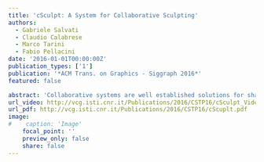 ```yaml
---
title: 'cSculpt: A System for Collaborative Sculpting'
authors:
  - Gabriele Salvati
  - Claudio Calabrese
  - Marco Tarini
  - Fabio Pellacini
date: '2016-01-01T00:00:00Z'
publication_types: ['1']
publication: '*ACM Trans. on Graphics - Siggraph 2016*'
featured: false

abstract: 'Collaborative systems are well established solutions for sharing work among people. In computer graphics these workflows are still not well established, compared to what is done for text writing or software development. Usually artists work alone and share their final models by sending files. In this paper we present a system for collaborative 3D digital sculpting. In our prototype, multiple artists concurrently sculpt a polygonal mesh on their local machines by changing its vertex properties, such as positions and material BRDFs. Our system shares the artists'' edits automatically and seamlessly merges these edits even when they happen on the same region of the surface. We propose a merge algorithm that is fast-enough for seamless collaboration, respects users'' edits as much as possible, can support any sculpting operation, and works for both geometry and appearance modifications. Since in sculpting artists alternatively perform fine adjustments and large scale modifications, our algorithm is based on a multiresolution edit representation that handles concurrent overlapping edits at different scales. We tested our algorithm by modeling meshes collaboratively in different sculpting sessions and found that our algorithm outperforms prior works on collaborative mesh editing in all cases.'
url_video: http://vcg.isti.cnr.it/Publications/2016/CSTP16/cSculpt_Video.mp4
url_pdf: http://vcg.isti.cnr.it/Publications/2016/CSTP16/cScuplt.pdf
image:
#    caption: 'Image'
    focal_point: ''
    preview_only: false
    share: false
---
```

